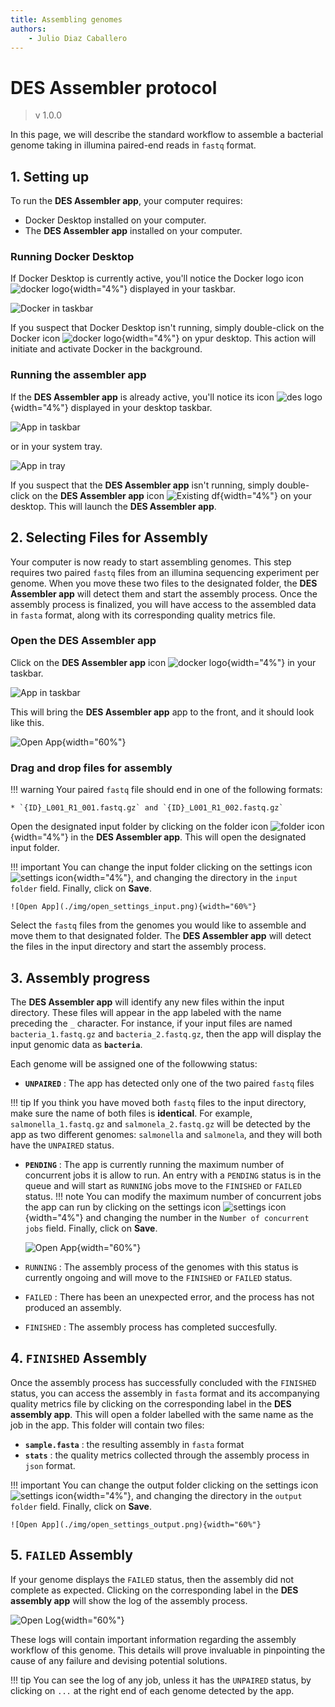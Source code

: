 ```yaml
---
title: Assembling genomes
authors:
    - Julio Diaz Caballero
---
```


# DES Assembler protocol


> v 1.0.0

In this page, we will describe the standard workflow to assemble a bacterial genome taking in illumina paired-end reads in `fastq` format.

## 1. Setting up ##

To run the **DES Assembler app**, your computer requires:

* Docker Desktop installed on your computer.
* The **DES Assembler app** installed on your computer.

### Running Docker Desktop ###

If Docker Desktop is currently active, you'll notice the Docker logo icon ![docker logo](./img/docker_icon.svg){width="4%"} displayed in your taskbar.

![Docker in taskbar](./img/docker_in_taskbar.png)

If you suspect that Docker Desktop isn't running, simply double-click on the Docker icon ![docker logo](./img/docker_icon.svg){width="4%"} on ypur desktop. This action will initiate and activate Docker in the background. 

### Running the assembler app ###

If the **DES Assembler app** is already active, you'll notice its icon ![des logo](./img/des_icon.svg){width="4%"} displayed in your desktop taskbar.

![App in taskbar](./img/app_in_taskbar.png)

or in your system tray.

![App in tray](./img/app_in_tray.png)

If you suspect that the **DES Assembler app** isn't running, simply double-click on the **DES Assembler app** icon ![Existing df](./img/des_icon.svg){width="4%"} on your desktop. This will launch the **DES Assembler app**.

## 2. Selecting Files for Assembly ##

Your computer is now ready to start assembling genomes. This step requires two paired `fastq` files from an illumina sequencing experiment per genome. When you move these two files to the designated folder, the **DES Assembler app** will detect them and start the assembly process. Once the assembly process is finalized, you will have access to the assembled data in `fasta` format, along with its corresponding quality metrics file.

### Open the **DES Assembler app** ###

Click on the **DES Assembler app** icon ![docker logo](./img/des_icon.svg){width="4%"} in your taskbar.

![App in taskbar](./img/app_in_taskbar.png)

This will bring the **DES Assembler app** app to the front, and it should look like this.

![Open App](./img/open_app.png){width="60%"}

### Drag and drop files for assembly ###

!!! warning 
    Your paired `fastq` file should end in one of the following formats:

    * `{ID}_L001_R1_001.fastq.gz` and `{ID}_L001_R1_002.fastq.gz`


Open the designated input folder by clicking on the folder icon ![folder icon](./img/folder_icon.png){width="4%"} in the **DES Assembler app**. This will open the designated input folder. 


!!! important
    You can change the input folder clicking on the settings icon ![settings icon](./img/settings_icon.png){width="4%"}, and changing the directory in the `input folder` field. Finally, click on **Save**.
    
    ![Open App](./img/open_settings_input.png){width="60%"}    

Select the `fastq` files from the genomes you would like to assemble and move them to that designated folder. The **DES Assembler app** will detect the files in the input directory and start the assembly process.

## 3. Assembly progress ##

The **DES Assembler app** will identify any new files within the input directory. These files will appear in the app labeled with the name preceding the `_` character. For instance, if your input files are named `bacteria_1.fastq.gz` and `bacteria_2.fastq.gz`, then the app will display the input genomic data as **`bacteria`**.

Each genome will be assigned one of the followwing status:

* **`UNPAIRED`** : The app has detected only one of the two paired `fastq` files

!!! tip
    If you think you have moved both `fastq` files to the input directory, make sure the name of both files is **identical**.
    For example, `salmonella_1.fastq.gz` and `salmonela_2.fastq.gz` will be detected by the app as two different genomes: `salmonella` and `salmonela`, and they will both have the `UNPAIRED` status.

* **`PENDING`** : The app is currently running the maximum number of concurrent jobs it is allow to run. An entry with a `PENDING` status is in the queue and will start as `RUNNING` jobs move to the `FINISHED` or `FAILED` status.
!!! note
    You can modify the maximum number of concurrent jobs the app can run by clicking on the settings icon ![settings icon](./img/settings_icon.png){width="4%"} and changing the number in the `Number of concurrent jobs` field. Finally, click on **Save**.

    ![Open App](./img/open_settings_concurrent.png){width="60%"}  

* `RUNNING` : The assembly process of the genomes with this status is currently ongoing and will move to the `FINISHED` or `FAILED` status.
* `FAILED` : There has been an unexpected error, and the process has not produced an assembly.
* `FINISHED` : The assembly process has completed succesfully.

## 4. `FINISHED` Assembly

Once the assembly process has successfully concluded with the `FINISHED` status, you can access the assembly in `fasta` format and its accompanying quality metrics file by clicking on the corresponding label in the **DES assembly app**. This will open a folder labelled with the same name as the job in the app. This folder will contain two files:

* **`sample.fasta`** : the resulting assembly in `fasta` format
* **`stats`** : the quality metrics collected through the assembly process in `json` format.

!!! important
    You can change the output folder clicking on the settings icon ![settings icon](./img/settings_icon.png){width="4%"}, and changing the directory in the `output folder` field. Finally, click on **Save**.
    
    ![Open App](./img/open_settings_output.png){width="60%"}   

## 5. `FAILED` Assembly

If your genome displays the `FAILED` status, then the assembly did not complete as expected. Clicking on the corresponding label in the **DES assembly app** will show the log of the assembly process.

![Open Log](./img/open_log.png){width="60%"}

These logs will contain important information regarding the assembly workflow of this genome. This details will prove invaluable in pinpointing the cause of any failure and devising potential solutions.


!!! tip
    You can see the log of any job, unless it has the `UNPAIRED` status, by clicking on `...` at the right end of each genome detected by the app.